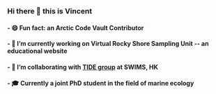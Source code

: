 
### Hi there 👋 this is Vincent


#### - 😄 Fun fact: an Arctic Code Vault Contributor
#### - 🔭 I’m currently working on Virtual Rocky Shore Sampling Unit -- an educational website
#### - 👯 I’m collaborating with [TIDE group](https://www.tidehku.com/) at SWIMS, HK
#### - 🎓 Currently a joint PhD student in the field of marine ecology


<!-- ![Anurag's GitHub stats](https://github-readme-stats.vercel.app/api?username=Vicellken&count_private=true&show_icons=true&hide=issues&layout=compact)
<!-- [![Top Langs](https://github-readme-stats.vercel.app/api/top-langs/?username=Vicellken&layout=compact)](https://github.com/Vicellken/github-readme-stats)


<!--
**Vicellken/Vicellken** is a ✨ _special_ ✨ repository because its `README.md` (this file) appears on your GitHub profile.

Here are some ideas to get you started:

- 🔭 I’m currently working on ...
- 🌱 I’m currently learning ...
- 👯 I’m looking to collaborate on ...
- 🤔 I’m looking for help with ...
- 💬 Ask me about ...
- 📫 How to reach me: ...
- 😄 Pronouns: ...
- ⚡ Fun fact: ...
-->
